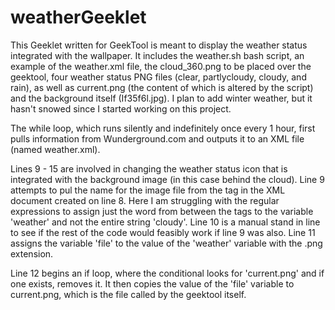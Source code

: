 weatherGeeklet
==============

This Geeklet written for GeekTool is meant to display the weather status integrated with the wallpaper.  It includes the weather.sh bash script, an example of the weather.xml file, the cloud_360.png to be placed over the geektool, four weather status PNG files (clear, partlycloudy, cloudy, and rain), as well as current.png (the content of which is altered by the script) and the background itself (If35f6l.jpg).  I plan to add winter weather, but it hasn't snowed since I started working on this project.  

The while loop, which runs silently and indefinitely once every 1 hour, first pulls information from Wunderground.com and outputs it to an XML file (named weather.xml).

Lines 9 - 15 are involved in changing the weather status icon that is integrated with the background image (in this case behind the cloud).  Line 9 attempts to pul the name for the image file from the <icon> tag in the XML document created on line 8.  Here I am struggling with the regular expressions to assign just the word from between the tags to the variable 'weather' and not the entire string '<icon>cloudy</icon>'.  Line 10 is a manual stand in line to see if the rest of the code would feasibly work if line 9 was also.  Line 11 assigns the variable 'file' to the value of the 'weather' variable with the .png extension.  

Line 12 begins an if loop, where the conditional looks for 'current.png' and if one exists, removes it.  It then copies the value of the 'file' variable to current.png, which is the file called by the geektool itself.
